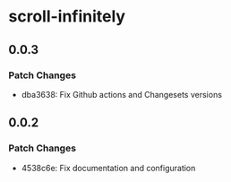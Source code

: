 # scroll-infinitely

## 0.0.3

### Patch Changes

- dba3638: Fix Github actions and Changesets versions

## 0.0.2

### Patch Changes

- 4538c6e: Fix documentation and configuration
